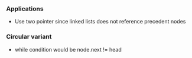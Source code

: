 ### Applications
- Use two pointer since linked lists does not reference precedent nodes

### Circular variant 
- while condition would be node.next != head
